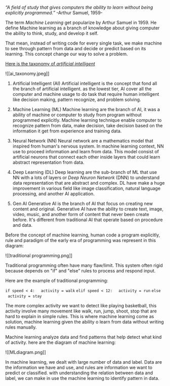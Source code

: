 
_“A field of study that gives computers the ability to learn without being explicitly programmed.”_ -Arthur Samuel, 1959-

The term *Machine Learning* get popularize by Arthur Samuel in 1959. He define Machine learning as a branch of knowledge about giving computer the ability to think, study, and develop it self. 

That mean, instead of writing code for every single task, we make machine to see through pattern from data and decide or predict based on its learning. This concept change our way to solve a problem.

[Here is the taxonomy of *artificial intelligent*](obsidian://open?vault=Machine_Learning&file=Assets%2Fai_taxonomy.jpeg)

![[ai_taxonomy.jpeg]]

1. Artificial Intelligent (AI)
   Artificial intelligent is the concept that fond all the branch of artificial intelligent. as the lowest tier, AI cover all the computer and machine usage to do task that require human intelligent like decision making, pattern  recognize, and problem solving.
   
2. Machine Learning (ML)
   Machine learning are the branch of AI, it was a ability of machine or computer to study from program without programmed explicitly. Machine learning technique enable computer to recognize pattern from data, make decision, take decision based on the information it get from experience and training data.
   
3. Neural Network (NN)
   Neural network are a mathematics model that inspired from human's nervous system. In machine learning context, NN use to proceed information and learn from data. This model consist of artificial neurons that connect each other inside layers that could learn abstract representation from data.
   
4. Deep Learning (DL)
   Deep learning are the sub-branch of ML that use NN with a lots of layers or *Deep Neuron Network* (DNN) to understand data representation that are abstract and complex. DL have make a huge improvement in various field like image classification, natural language processing, and another AI application.
   
5. Gen AI
   Generative AI is the branch of AI that focus on creating new content and original. Generative AI have the ability to create text, image, video, music, and another form of content that never been create before. It's different from traditional AI that operate based on procedure and data.

Before the concept of machine learning, human code a program explicitly, rule and paradigm of the early era of programming was represent in this diagram:

![[traditional programming.png]]

Traditional programming often have many flaw/limit. This system often rigid because depends on "if" and "else" rules to process and respond input.

Here are the example of traditional programming:

`if speed < 4:`
     `activity = walk`
`elif speed < 12:`
     `activity = run`
`else`
     `activity = stay`

The more complex activity we want to detect like playing basketball, this activity involve many movement like walk, run, jump, shoot, stop that are hard to explain in simple rules. This is where machine learning come as solution, machine learning given the ability o learn from data without writing rules manually.

Machine learning analyze data and find patterns that help detect what kind of activity. here are the diagram of machine learning:

![[MLdiagram.png]]

In machine learning, we dealt with large number of data and label. Data are the information we have and use, and rules are information we want to predict or classified. with understanding the relation between data and label, we can make in use the machine learning to identify pattern in data.